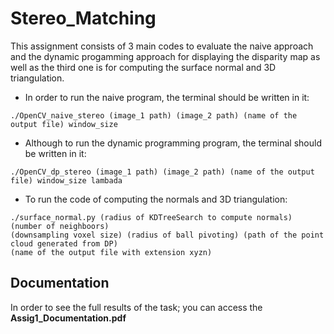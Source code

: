 # Stereo_Matching

This assignment consists of 3 main codes to evaluate the naive approach and the dynamic progamming approach for displaying the disparity map as well as the third one is for computing the surface normal and 3D triangulation.

* In order to run the naive program, the terminal should be written in it:
```
./OpenCV_naive_stereo (image_1 path) (image_2 path) (name of the output file) window_size
```

* Although to run the dynamic programming program, the terminal should be written in it:
```
./OpenCV_dp_stereo (image_1 path) (image_2 path) (name of the output file) window_size lambada
```

* To run the code of computing the normals and 3D triangulation:
```
./surface_normal.py (radius of KDTreeSearch to compute normals) (number of neighboors) 
(downsampling voxel size) (radius of ball pivoting) (path of the point cloud generated from DP) 
(name of the output file with extension xyzn)
```

## **Documentation**

In order to see the full results of the task; you can access the **Assig1_Documentation.pdf**

